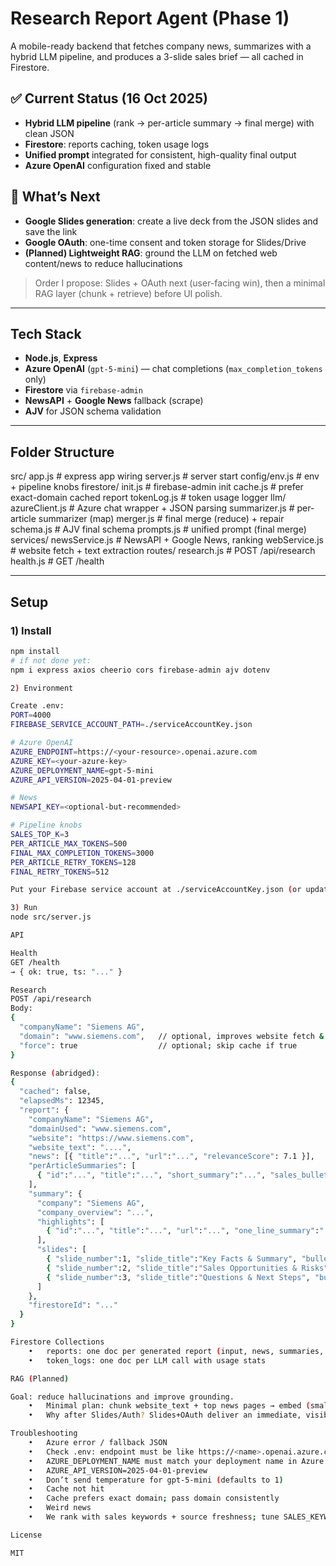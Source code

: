 # Research Report Agent (Phase 1)

A mobile-ready backend that fetches company news, summarizes with a hybrid LLM pipeline, and produces a 3-slide sales brief — all cached in Firestore.

## ✅ Current Status (16 Oct 2025)
- **Hybrid LLM pipeline** (rank → per-article summary → final merge) with clean JSON
- **Firestore**: reports caching, token usage logs
- **Unified prompt** integrated for consistent, high-quality final output
- **Azure OpenAI** configuration fixed and stable

## 🚀 What’s Next
- **Google Slides generation**: create a live deck from the JSON slides and save the link
- **Google OAuth**: one-time consent and token storage for Slides/Drive
- **(Planned) Lightweight RAG**: ground the LLM on fetched web content/news to reduce hallucinations

> Order I propose: Slides + OAuth next (user-facing win), then a minimal RAG layer (chunk + retrieve) before UI polish.

---

## Tech Stack
- **Node.js**, **Express**
- **Azure OpenAI** (`gpt-5-mini`) — chat completions (`max_completion_tokens` only)
- **Firestore** via `firebase-admin`
- **NewsAPI** + **Google News** fallback (scrape)
- **AJV** for JSON schema validation

---

## Folder Structure
src/
app.js                # express app wiring
server.js             # server start
config/env.js         # env + pipeline knobs
firestore/
init.js             # firebase-admin init
cache.js            # prefer exact-domain cached report
tokenLog.js         # token usage logger
llm/
azureClient.js      # Azure chat wrapper + JSON parsing
summarizer.js       # per-article summarizer (map)
merger.js           # final merge (reduce) + repair
schema.js           # AJV final schema
prompts.js          # unified prompt (final merge)
services/
newsService.js      # NewsAPI + Google News, ranking
webService.js       # website fetch + text extraction
routes/
research.js         # POST /api/research
health.js           # GET /health

---

## Setup

### 1) Install
```bash
npm install
# if not done yet:
npm i express axios cheerio cors firebase-admin ajv dotenv

2) Environment

Create .env:
PORT=4000
FIREBASE_SERVICE_ACCOUNT_PATH=./serviceAccountKey.json

# Azure OpenAI
AZURE_ENDPOINT=https://<your-resource>.openai.azure.com
AZURE_KEY=<your-azure-key>
AZURE_DEPLOYMENT_NAME=gpt-5-mini
AZURE_API_VERSION=2025-04-01-preview

# News
NEWSAPI_KEY=<optional-but-recommended>

# Pipeline knobs
SALES_TOP_K=3
PER_ARTICLE_MAX_TOKENS=500
FINAL_MAX_COMPLETION_TOKENS=3000
PER_ARTICLE_RETRY_TOKENS=128
FINAL_RETRY_TOKENS=512

Put your Firebase service account at ./serviceAccountKey.json (or update the path).

3) Run
node src/server.js

API

Health
GET /health
→ { ok: true, ts: "..." }

Research
POST /api/research
Body:
{
  "companyName": "Siemens AG",
  "domain": "www.siemens.com",   // optional, improves website fetch & cache key
  "force": true                  // optional; skip cache if true
}

Response (abridged):
{
  "cached": false,
  "elapsedMs": 12345,
  "report": {
    "companyName": "Siemens AG",
    "domainUsed": "www.siemens.com",
    "website": "https://www.siemens.com",
    "website_text": "....",
    "news": [{ "title":"...", "url":"...", "relevanceScore": 7.1 }],
    "perArticleSummaries": [
      { "id":"...", "title":"...", "short_summary":"...", "sales_bullet":"...", "url":"..." }
    ],
    "summary": {
      "company": "Siemens AG",
      "company_overview": "...",
      "highlights": [
        { "id":"...", "title":"...", "url":"...", "one_line_summary":"...", "sales_bullet":"...", "suggested_question":"..." }
      ],
      "slides": [
        { "slide_number":1, "slide_title":"Key Facts & Summary", "bullet_points":["..."] },
        { "slide_number":2, "slide_title":"Sales Opportunities & Risks", "bullet_points":["..."] },
        { "slide_number":3, "slide_title":"Questions & Next Steps", "bullet_points":["..."] }
      ]
    },
    "firestoreId": "..."
  }
}

Firestore Collections
	•	reports: one doc per generated report (input, news, summaries, final JSON, links later)
	•	token_logs: one doc per LLM call with usage stats

RAG (Planned)

Goal: reduce hallucinations and improve grounding.
	•	Minimal plan: chunk website_text + top news pages → embed (small model) → store vectors (Pinecone or local/Chroma) → during final merge, retrieve top chunks and pass as context.
	•	Why after Slides/Auth? Slides+OAuth deliver an immediate, visible win; RAG then improves accuracy without blocking demos.

Troubleshooting
	•	Azure error / fallback JSON
	•	Check .env: endpoint must be like https://<name>.openai.azure.com (no trailing /openai)
	•	AZURE_DEPLOYMENT_NAME must match your deployment name in Azure
	•	AZURE_API_VERSION=2025-04-01-preview
	•	Don’t send temperature for gpt-5-mini (defaults to 1)
	•	Cache not hit
	•	Cache prefers exact domain; pass domain consistently
	•	Weird news
	•	We rank with sales keywords + source freshness; tune SALES_KEYWORDS if needed

License

MIT